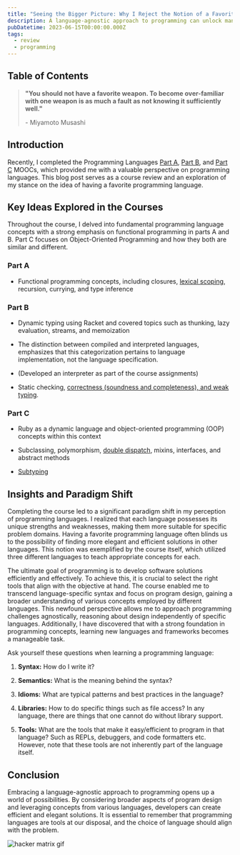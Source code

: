 ```yaml
---
title: "Seeing the Bigger Picture: Why I Reject the Notion of a Favorite Programming Language"
description: A language-agnostic approach to programming can unlock many opportunities. By applying program design principles and concepts from different languages, developers can craft efficient and elegant solutions. It is important to keep in mind that programming languages are tools we can use, and the language choice should match the problem.
pubDatetime: 2023-06-15T00:00:00.000Z
tags:
  - review
  - programming
---
```


## Table of Contents

> **"You should not have a favorite weapon. To become over-familiar with one weapon is as much a fault as not knowing it sufficiently well."**
>
> \- Miyamoto Musashi

## Introduction

Recently, I completed the Programming Languages [Part A](https://www.coursera.org/learn/programming-languages), [Part B](https://www.coursera.org/learn/programming-languages-part-b), and [Part C](https://www.coursera.org/learn/programming-languages-part-c) MOOCs, which provided me with a valuable perspective on programming languages. This blog post serves as a course review and an exploration of my stance on the idea of having a favorite programming language.

## Key Ideas Explored in the Courses

Throughout the course, I delved into fundamental programming language concepts with a strong emphasis on functional programming in parts A and B. Part C focuses on Object-Oriented Programming and how they both are similar and different.

### Part A

- Functional programming concepts, including closures, [lexical scoping](https://hashnode.com/post/clgwfm8mw000c09lfcxqfex2o), recursion, currying, and type inference

### Part B

- Dynamic typing using Racket and covered topics such as thunking, lazy evaluation, streams, and memoization

- The distinction between compiled and interpreted languages, emphasizes that this categorization pertains to language implementation, not the language specification.

- (Developed an interpreter as part of the course assignments)

- Static checking, [correctness (soundness and completeness), and weak typing](https://hashnode.com/post/clh32q50s000208l9gy1bbcnu).

### Part C

- Ruby as a dynamic language and object-oriented programming (OOP) concepts within this context

- Subclassing, polymorphism, [double dispatch](https://hashnode.com/post/clhd1cf9x00000amf0l2v5pe6), mixins, interfaces, and abstract methods

- [Subtyping](https://hashnode.com/post/clhngd6vb000009mp457uht2u)

## Insights and Paradigm Shift

Completing the course led to a significant paradigm shift in my perception of programming languages. I realized that each language possesses its unique strengths and weaknesses, making them more suitable for specific problem domains. Having a favorite programming language often blinds us to the possibility of finding more elegant and efficient solutions in other languages. This notion was exemplified by the course itself, which utilized three different languages to teach appropriate concepts for each.

The ultimate goal of programming is to develop software solutions efficiently and effectively. To achieve this, it is crucial to select the right tools that align with the objective at hand. The course enabled me to transcend language-specific syntax and focus on program design, gaining a broader understanding of various concepts employed by different languages. This newfound perspective allows me to approach programming challenges agnostically, reasoning about design independently of specific languages. Additionally, I have discovered that with a strong foundation in programming concepts, learning new languages and frameworks becomes a manageable task.

Ask yourself these questions when learning a programming language:

1. **Syntax:** How do I write it?

2. **Semantics:** What is the meaning behind the syntax?

3. **Idioms:** What are typical patterns and best practices in the language?

4. **Libraries:** How to do specific things such as file access? In any language, there are things that one cannot do without library support.

5. **Tools:** What are the tools that make it easy/efficient to program in that language? Such as REPLs, debuggers, and code formatters etc. However, note that these tools are not inherently part of the language itself.

## Conclusion

Embracing a language-agnostic approach to programming opens up a world of possibilities. By considering broader aspects of program design and leveraging concepts from various languages, developers can create efficient and elegant solutions. It is essential to remember that programming languages are tools at our disposal, and the choice of language should align with the problem.

![hacker matrix gif](https://media.tenor.com/LQ_hjkLNJDkAAAAC/hacker-matrix.gif)
